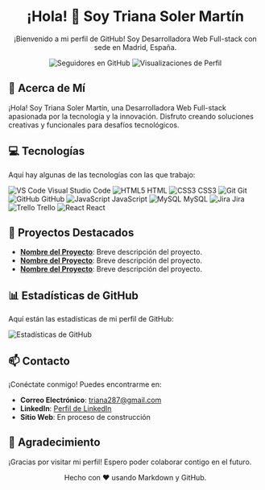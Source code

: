 <!-- Título -->
<h1 align="center">¡Hola! 👋 Soy Triana Soler Martín</h1>

<!-- Descripción -->
<p align="center">¡Bienvenido a mi perfil de GitHub! Soy Desarrolladora Web Full-stack con sede en Madrid, España.</p>

<!-- Badges -->
<p align="center">
  <!-- Badge de Seguidores de GitHub -->
  <img src="https://img.shields.io/github/followers/TrianaSolerMartin?label=Seguir&style=social" alt="Seguidores en GitHub">
  <!-- Badge de Visitas al Perfil -->
  <img src="https://komarev.com/ghpvc/?username=TrianaSolerMartin&color=brightgreen" alt="Visualizaciones de Perfil">
</p>

<!-- Sección de Acerca de Mí -->
## 📖 Acerca de Mí

¡Hola! Soy Triana Soler Martín, una Desarrolladora Web Full-stack apasionada por la tecnología y la innovación. Disfruto creando soluciones creativas y funcionales para desafíos tecnológicos.

<!-- Sección de Tecnologías -->
## 💻 Tecnologías

Aquí hay algunas de las tecnologías con las que trabajo:

![VS Code](https://img.icons8.com/color/48/000000/visual-studio-code-2019.png) Visual Studio Code
![HTML5](https://img.icons8.com/color/48/000000/html-5.png) HTML
![CSS3](https://img.icons8.com/color/48/000000/css3.png) CSS3
![Git](https://img.icons8.com/color/48/000000/git.png) Git
![GitHub](https://img.icons8.com/material-rounded/48/000000/github.png) GitHub
![JavaScript](https://img.icons8.com/color/48/000000/javascript.png) JavaScript
![MySQL](https://img.icons8.com/color/48/000000/mysql.png) MySQL
![Jira](https://img.icons8.com/color/48/000000/jira.png) Jira
![Trello](https://img.icons8.com/color/48/000000/trello.png) Trello
![React](https://img.icons8.com/plasticine/48/000000/react.png) React

<!-- Sección de Proyectos Destacados -->
## 🚀 Proyectos Destacados

- **[Nombre del Proyecto](Enlace_al_Proyecto)**: Breve descripción del proyecto.
- **[Nombre del Proyecto](Enlace_al_Proyecto)**: Breve descripción del proyecto.
- **[Nombre del Proyecto](Enlace_al_Proyecto)**: Breve descripción del proyecto.

<!-- Sección de Estadísticas -->
## 📊 Estadísticas de GitHub

Aquí están las estadísticas de mi perfil de GitHub:

![Estadísticas de GitHub](https://github-readme-stats.vercel.app/api?username=TrianaSolerMartin&show_icons=true&theme=radical)

<!-- Sección de Contacto -->
## 📫 Contacto

¡Conéctate conmigo! Puedes encontrarme en:

- **Correo Electrónico**: [triana287@gmail.com](mailto:triana287@gmail.com)
- **LinkedIn**: [Perfil de LinkedIn](https://www.linkedin.com/in/triana-soler-mart%C3%ADn/)
- **Sitio Web**: En proceso de construcción

<!-- Sección de Agradecimiento -->
## 🙏 Agradecimiento

¡Gracias por visitar mi perfil! Espero poder colaborar contigo en el futuro.

<!-- Footer -->
<footer align="center">
  Hecho con ❤️ usando Markdown y GitHub.
</footer>
